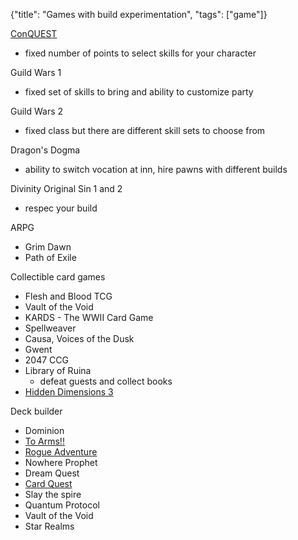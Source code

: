 {"title": "Games with build experimentation", "tags": ["game"]}

[ConQUEST](https://www.conquestmud.ca/)
* fixed number of points to select skills for your character

Guild Wars 1
* fixed set of skills to bring and ability to customize party

Guild Wars 2
* fixed class but there are different skill sets to choose from

Dragon's Dogma
* ability to switch vocation at inn, hire pawns with different builds

Divinity Original Sin 1 and 2
* respec your build

ARPG
* Grim Dawn
* Path of Exile

Collectible card games
* Flesh and Blood TCG
* Vault of the Void
* KARDS - The WWII Card Game
* Spellweaver
* Causa, Voices of the Dusk
* Gwent
* 2047 CCG
* Library of Ruina
  * defeat guests and collect books
* [Hidden Dimensions 3](http://nulll-void.com/games/wiki/doku.php?id=hd3:hd3)

Deck builder
* Dominion
* [To Arms!!](https://play.google.com/store/apps/details?id=com.latahunden.toarms)
* [Rogue Adventure](https://play.google.com/store/apps/details?id=it.sharklab.rogueadventure)
* Nowhere Prophet
* Dream Quest
* [Card Quest](https://store.steampowered.com/app/493080/Card_Quest/)
* Slay the spire
* Quantum Protocol
* Vault of the Void
* Star Realms

